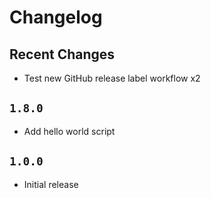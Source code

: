 # Changelog

## Recent Changes

- Test new GitHub release label workflow x2

## `1.8.0`

- Add hello world script

## `1.0.0`

- Initial release
